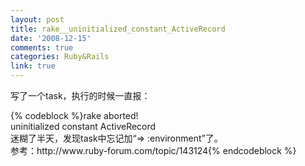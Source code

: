 ```yaml
---
layout: post
title: rake__uninitialized_constant_ActiveRecord
date: '2008-12-15'
comments: true
categories: Ruby&Rails
link: true
---
```

<p>写了一个task，执行的时候一直报：</p>
{% codeblock %}rake aborted!<br />uninitialized constant ActiveRecord<br />迷糊了半天，发现task中忘记加&ldquo;=&gt; :environment&rdquo;了。<br />参考：http://www.ruby-forum.com/topic/143124{% endcodeblock %}
